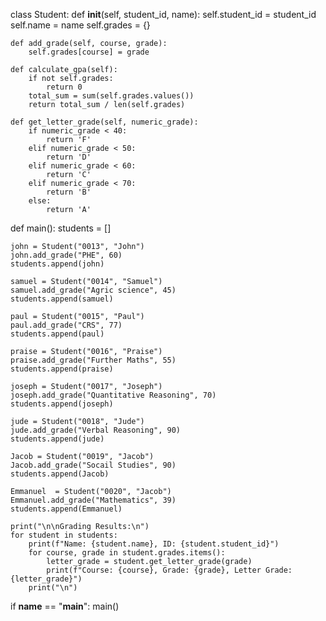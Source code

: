 class Student:
    def __init__(self, student_id, name):
        self.student_id = student_id
        self.name = name
        self.grades = {}

    def add_grade(self, course, grade):
        self.grades[course] = grade

    def calculate_gpa(self):
        if not self.grades:
            return 0
        total_sum = sum(self.grades.values())
        return total_sum / len(self.grades)

    def get_letter_grade(self, numeric_grade):
        if numeric_grade < 40:
            return 'F'
        elif numeric_grade < 50:
            return 'D'
        elif numeric_grade < 60:
            return 'C'
        elif numeric_grade < 70:
            return 'B'
        else:
            return 'A'

def main():
    students = []

    john = Student("0013", "John")
    john.add_grade("PHE", 60)
    students.append(john)

    samuel = Student("0014", "Samuel")
    samuel.add_grade("Agric science", 45)
    students.append(samuel)

    paul = Student("0015", "Paul")
    paul.add_grade("CRS", 77)
    students.append(paul)

    praise = Student("0016", "Praise")
    praise.add_grade("Further Maths", 55)
    students.append(praise)

    joseph = Student("0017", "Joseph")
    joseph.add_grade("Quantitative Reasoning", 70)
    students.append(joseph)

    jude = Student("0018", "Jude")
    jude.add_grade("Verbal Reasoning", 90)
    students.append(jude)
    
    Jacob = Student("0019", "Jacob")
    Jacob.add_grade("Socail Studies", 90)
    students.append(Jacob)
    
    Emmanuel  = Student("0020", "Jacob")
    Emmanuel.add_grade("Mathematics", 39)
    students.append(Emmanuel)
    
    print("\n\nGrading Results:\n")
    for student in students:
        print(f"Name: {student.name}, ID: {student.student_id}")
        for course, grade in student.grades.items():
            letter_grade = student.get_letter_grade(grade)
            print(f"Course: {course}, Grade: {grade}, Letter Grade: {letter_grade}")
        print("\n")

if __name__ == "__main__":
    main()

